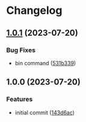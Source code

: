 # Changelog

## [1.0.1](https://github.com/teddyteh/github-repo-cleaner/compare/v1.0.0...v1.0.1) (2023-07-20)


### Bug Fixes

* bin command ([531b339](https://github.com/teddyteh/github-repo-cleaner/commit/531b33952e7014965d2c5001cb88bced2c92adf7))

## 1.0.0 (2023-07-20)


### Features

* initial commit ([143d6ac](https://github.com/teddyteh/github-repository-cleaner/commit/143d6acbd187138c15c9e5e73145f8e08d76e539))
